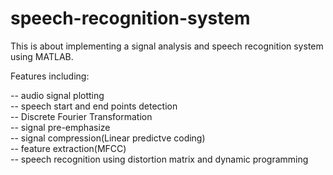 # speech-recognition-system

This is about implementing a signal analysis and speech recognition system using MATLAB.

Features including:

-- audio signal plotting\
-- speech start and end points detection\
-- Discrete Fourier Transformation\
-- signal pre-emphasize\
-- signal compression(Linear predictve coding)\
-- feature extraction(MFCC)\
-- speech recognition using distortion matrix and dynamic programming

